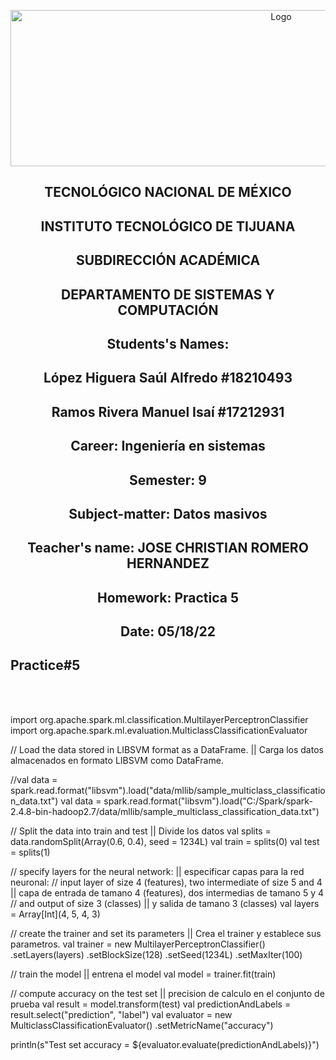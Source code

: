 <p align="center">
    <img alt="Logo" src="https://www.tijuana.tecnm.mx/wp-content/uploads/2021/08/liston-de-logos-oficiales-educacion-tecnm-FEB-2021.jpg" width=850 height=250>
</p>

<H2><p align="Center">TECNOLÓGICO NACIONAL DE MÉXICO</p></H2>

<H2><p align="Center">INSTITUTO TECNOLÓGICO DE TIJUANA</p></H2>

<H2><p align="Center">SUBDIRECCIÓN ACADÉMICA</p></H2>

<H2><p align="Center">DEPARTAMENTO DE SISTEMAS Y COMPUTACIÓN</p></H2>

<H2><p align="Center">Students's Names: </p></H2>

<H2><p align="Center">López Higuera Saúl Alfredo #18210493</p></H2>

<H2><p align="Center">Ramos Rivera Manuel Isaí #17212931</p></H2>

<H2><p align="Center">Career: Ingeniería en sistemas</p></H2>

<H2><p align="Center">Semester: 9 </p></H2>

<H2><p align="Center">Subject-matter: Datos masivos</p></H2>

<H2><p align="Center">Teacher's name: JOSE CHRISTIAN ROMERO HERNANDEZ</p></H2>

<H2><p align="Center">Homework: Practica 5</p></H2>

<H2><p align="Center">Date: 05/18/22</p></H2>


## Practice#5
<BR>
</BR>

  import org.apache.spark.ml.classification.MultilayerPerceptronClassifier
  import org.apache.spark.ml.evaluation.MulticlassClassificationEvaluator

  // Load the data stored in LIBSVM format as a DataFrame. || Carga los datos almacenados en formato LIBSVM como DataFrame.

  //val data = spark.read.format("libsvm").load("data/mllib/sample_multiclass_classification_data.txt")
  val data = spark.read.format("libsvm").load("C:/Spark/spark-2.4.8-bin-hadoop2.7/data/mllib/sample_multiclass_classification_data.txt")

  // Split the data into train and test || Divide los datos
  val splits = data.randomSplit(Array(0.6, 0.4), seed = 1234L)
  val train = splits(0)
  val test = splits(1)

  // specify layers for the neural network: || especificar capas para la red neuronal:
  // input layer of size 4 (features), two intermediate of size 5 and 4 || capa de entrada de tamano 4 (features), dos intermedias de tamano 5 y 4
  // and output of size 3 (classes) || y salida de tamano 3 (classes) 
  val layers = Array[Int](4, 5, 4, 3)

  // create the trainer and set its parameters || Crea el trainer y establece sus parametros.
  val trainer = new MultilayerPerceptronClassifier()
    .setLayers(layers)
    .setBlockSize(128)
    .setSeed(1234L)
    .setMaxIter(100)

  // train the model || entrena el model
  val model = trainer.fit(train)

  // compute accuracy on the test set || precision de calculo en el conjunto de prueba
  val result = model.transform(test)
  val predictionAndLabels = result.select("prediction", "label")
  val evaluator = new MulticlassClassificationEvaluator()
    .setMetricName("accuracy")

  println(s"Test set accuracy = ${evaluator.evaluate(predictionAndLabels)}")

